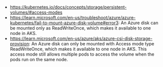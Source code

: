 - https://kubernetes.io/docs/concepts/storage/persistent-volumes/#access-modes
- https://learn.microsoft.com/en-us/troubleshoot/azure/azure-kubernetes/fail-to-mount-azure-disk-volume#error3: An Azure disk can be mounted only as ReadWriteOnce, which makes it available to one node in AKS.
- https://learn.microsoft.com/en-us/azure/aks/azure-csi-disk-storage-provision: An Azure disk can only be mounted with Access mode type ReadWriteOnce, which makes it available to one node in AKS. This access mode still allows multiple pods to access the volume when the pods run on the same node.
